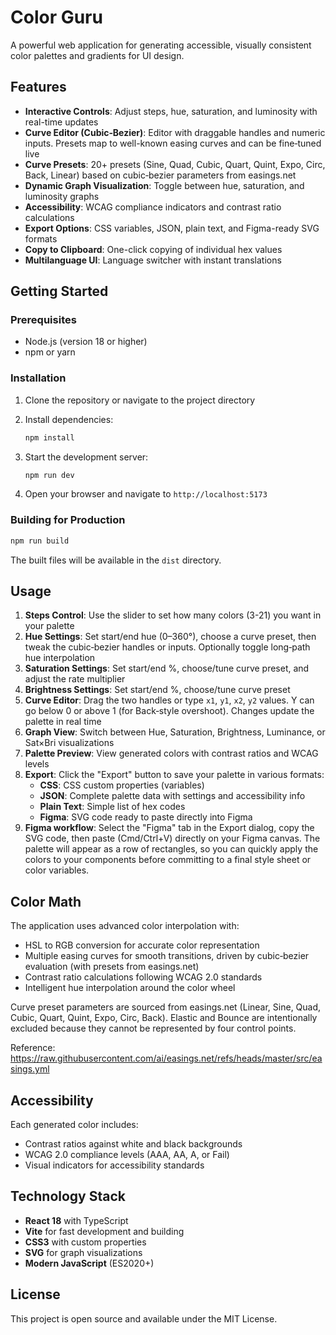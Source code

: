 # Color Guru

A powerful web application for generating accessible, visually consistent color palettes and gradients for UI design.

## Features

- **Interactive Controls**: Adjust steps, hue, saturation, and luminosity with real-time updates
- **Curve Editor (Cubic‑Bezier)**: Editor with draggable handles and numeric inputs. Presets map to well-known easing curves and can be fine‑tuned live
- **Curve Presets**: 20+ presets (Sine, Quad, Cubic, Quart, Quint, Expo, Circ, Back, Linear) based on cubic‑bezier parameters from easings.net
- **Dynamic Graph Visualization**: Toggle between hue, saturation, and luminosity graphs
- **Accessibility**: WCAG compliance indicators and contrast ratio calculations
- **Export Options**: CSS variables, JSON, plain text, and Figma-ready SVG formats
- **Copy to Clipboard**: One-click copying of individual hex values
- **Multilanguage UI**: Language switcher with instant translations

## Getting Started

### Prerequisites

- Node.js (version 18 or higher)
- npm or yarn

### Installation

1. Clone the repository or navigate to the project directory
2. Install dependencies:

   ```bash
   npm install
   ```

3. Start the development server:

   ```bash
   npm run dev
   ```

4. Open your browser and navigate to `http://localhost:5173`

### Building for Production

```bash
npm run build
```

The built files will be available in the `dist` directory.

## Usage

1. **Steps Control**: Use the slider to set how many colors (3-21) you want in your palette
2. **Hue Settings**: Set start/end hue (0–360°), choose a curve preset, then tweak the cubic‑bezier handles or inputs. Optionally toggle long‑path hue interpolation
3. **Saturation Settings**: Set start/end %, choose/tune curve preset, and adjust the rate multiplier
4. **Brightness Settings**: Set start/end %, choose/tune curve preset
5. **Curve Editor**: Drag the two handles or type `x1`, `y1`, `x2`, `y2` values. Y can go below 0 or above 1 (for Back‑style overshoot). Changes update the palette in real time
6. **Graph View**: Switch between Hue, Saturation, Brightness, Luminance, or Sat×Bri visualizations
7. **Palette Preview**: View generated colors with contrast ratios and WCAG levels
8. **Export**: Click the "Export" button to save your palette in various formats:
   - **CSS**: CSS custom properties (variables)
   - **JSON**: Complete palette data with settings and accessibility info
   - **Plain Text**: Simple list of hex codes
   - **Figma**: SVG code ready to paste directly into Figma
9. **Figma workflow**: Select the "Figma" tab in the Export dialog, copy the SVG code, then paste (Cmd/Ctrl+V) directly on your Figma canvas. The palette will appear as a row of rectangles, so you can quickly apply the colors to your components before committing to a final style sheet or color variables.

## Color Math

The application uses advanced color interpolation with:

- HSL to RGB conversion for accurate color representation
- Multiple easing curves for smooth transitions, driven by cubic‑bezier evaluation (with presets from easings.net)
- Contrast ratio calculations following WCAG 2.0 standards
- Intelligent hue interpolation around the color wheel

Curve preset parameters are sourced from easings.net (Linear, Sine, Quad, Cubic, Quart, Quint, Expo, Circ, Back). Elastic and Bounce are intentionally excluded because they cannot be represented by four control points.

Reference: https://raw.githubusercontent.com/ai/easings.net/refs/heads/master/src/easings.yml

## Accessibility

Each generated color includes:

- Contrast ratios against white and black backgrounds
- WCAG 2.0 compliance levels (AAA, AA, A, or Fail)
- Visual indicators for accessibility standards

## Technology Stack

- **React 18** with TypeScript
- **Vite** for fast development and building
- **CSS3** with custom properties
- **SVG** for graph visualizations
- **Modern JavaScript** (ES2020+)

## License

This project is open source and available under the MIT License.
